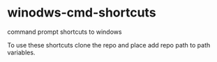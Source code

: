 # winodws-cmd-shortcuts
command prompt shortcuts to windows

To use these shortcuts clone the repo and place add repo path to path variables.